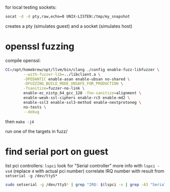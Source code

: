 
for local testing sockets:

``` sh
socat -d -d pty,raw,echo=0 UNIX-LISTEN:/tmp/my_snapshot
```

creates a pty (simulates guest) and a socket (simulates host)


# openssl fuzzing

compile openssl:

``` sh
CC=/opt/homebrew/opt/llvm/bin/clang ./config enable-fuzz-libfuzzer \
        --with-fuzzer-lib=../libclient.a \
        -DPEDANTIC enable-asan enable-ubsan no-shared \
        -DFUZZING_BUILD_MODE_UNSAFE_FOR_PRODUCTION \
        -fsanitize=fuzzer-no-link \
        enable-ec_nistp_64_gcc_128 -fno-sanitize=alignment \
        enable-weak-ssl-ciphers enable-rc5 enable-md2 \
        enable-ssl3 enable-ssl3-method enable-nextprotoneg \
        no-tests \
        --debug
```

then `make -j4`

run one of the targets in fuzz/

# find serial port on guest

list pci controllers: `lspci`
look for "Serial controller"
more info with `lspci -vs4` (replace `4` with actual pci number)
correlate IRQ number with result from `setserial -g /dev/ttyS*`

``` sh
sudo setserial -g /dev/ttyS* | grep "IRQ: $(lspci -v | grep -A3 "Serial controller" | grep IRQ | sed -e 's/.*IRQ \([0-9]\+\)$/\1/')" | cut -d, -f1
```

